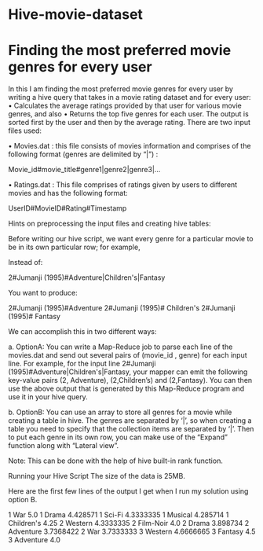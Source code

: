 # Hive-movie-dataset

# Finding the most preferred movie genres for every user

In this I am finding the most preferred movie genres for every user by writing a hive query that takes in a movie rating dataset and for every user:
•	Calculates the average ratings provided by that user for various movie genres, and also
•	Returns the top five genres for each user. The output is sorted first by the user and then by the average rating.
 There are two input files used:
 
•	Movies.dat : this file consists of movies information and comprises of the following format (genres are delimited by “|”) : 

Movie_id#movie_title#genre1|genre2|genre3|… 

•	Ratings.dat : This file comprises of ratings given by users to different movies and has the following format:

 UserID#MovieID#Rating#Timestamp


Hints on preprocessing the input files and creating hive tables:

Before writing our hive script, we want every genre for a particular movie to be in its own particular row; for example,

Instead of:

2#Jumanji (1995)#Adventure|Children's|Fantasy

You want to produce:

2#Jumanji (1995)#Adventure
2#Jumanji (1995)# Children's
2#Jumanji (1995)# Fantasy

We can accomplish this in two different ways:

a.	OptionA: You can write a Map-Reduce job to parse each line of the movies.dat and send out several pairs of (movie_id , genre) for each input line. For example, for the input line 2#Jumanji (1995)#Adventure|Children's|Fantasy, your mapper can emit the following key-value pairs (2, Adventure), (2,Children’s) and (2,Fantasy). You can then use the above output that is generated by this Map-Reduce program and use it in your hive query.

b.	OptionB: You can use an array to store all genres for a movie while creating a table in hive. The genres are separated by ‘|’, so when creating a table you need to specify that the collection items are separated by ‘|’. Then to put each genre in its own row, you can make use of the “Expand” function along with “Lateral view”. 

Note: This can be done with the help of hive built-in rank function.

Running your Hive Script 
The size of the data is 25MB.

Here are the first few lines of the output I get when I run my solution using option B.

1 War 5.0 
1 Drama 4.428571 
1 Sci-Fi 4.3333335 
1 Musical 4.285714 
1 Children's 4.25 
2 Western 4.3333335 
2 Film-Noir 4.0 
2 Drama 3.898734 
2 Adventure 3.7368422 
2 War 3.7333333 
3 Western 4.6666665 
3 Fantasy 4.5 
3 Adventure 4.0

